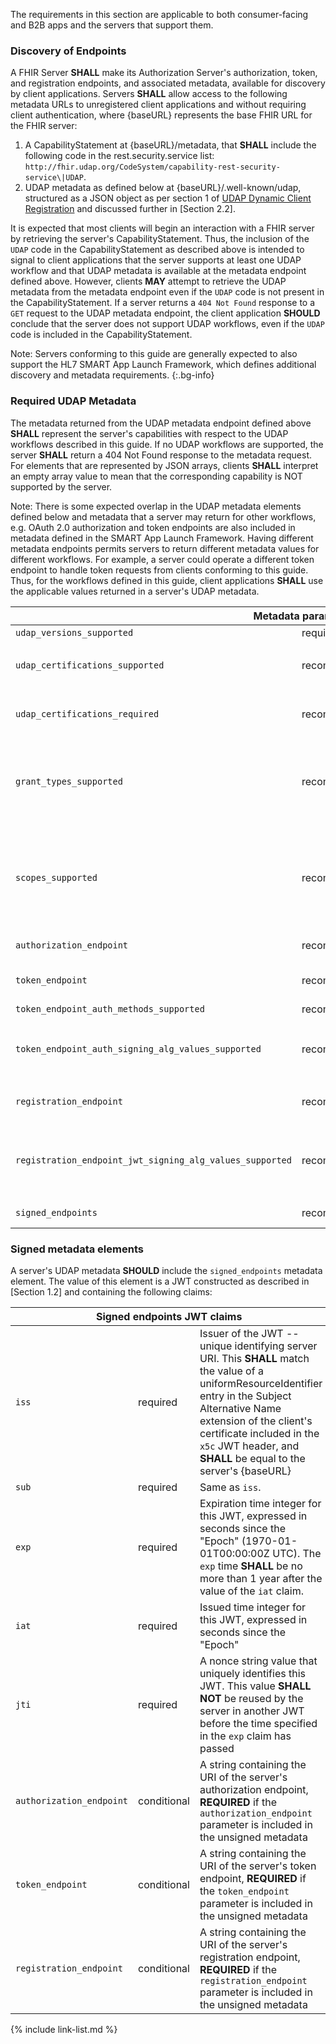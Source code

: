 The requirements in this section are applicable to both consumer-facing and B2B apps and the servers that support them.

### Discovery of Endpoints

A FHIR Server **SHALL** make its Authorization Server's authorization, token, and registration endpoints, and associated metadata, available for discovery by client applications. Servers **SHALL** allow access to the following metadata URLs to unregistered client applications and without requiring client authentication, where {baseURL} represents the base FHIR URL for the FHIR server:

1. A CapabilityStatement at {baseURL}/metadata, that **SHALL** include the following code in the rest.security.service list: `http://fhir.udap.org/CodeSystem/capability-rest-security-service\|UDAP`.
1. UDAP metadata as defined below at {baseURL}/.well-known/udap, structured as a JSON object as per section 1 of [UDAP Dynamic Client Registration](http://www.udap.org/udap-dynamic-client-registration.html) and discussed further in [Section 2.2].

It is expected that most clients will begin an interaction with a FHIR server by retrieving the server's CapabilityStatement. Thus, the inclusion of the `UDAP` code in the CapabilityStatement as described above is intended to signal to client applications that the server supports at least one UDAP workflow and that UDAP metadata is available at the metadata endpoint defined above. However, clients **MAY** attempt to retrieve the UDAP metadata from the metadata endpoint even if the `UDAP` code is not present in the CapabilityStatement. If a server returns a `404 Not Found` response to a `GET` request to the UDAP metadata endpoint, the client application **SHOULD** conclude that the server does not support UDAP workflows, even if the `UDAP` code is included in the CapabilityStatement.

Note: Servers conforming to this guide are generally expected to also support the HL7 SMART App Launch Framework, which defines additional discovery and metadata requirements.
{:.bg-info}

### Required UDAP Metadata

The metadata returned from the UDAP metadata endpoint defined above **SHALL** represent the server's capabilities with respect to the UDAP workflows described in this guide. If no UDAP workflows are supported, the server **SHALL** return a 404 Not Found response to the metadata request. For elements that are represented by JSON arrays, clients **SHALL** interpret an empty array value to mean that the corresponding capability is NOT supported by the server.

Note: There is some expected overlap in the UDAP metadata elements defined below and metadata that a server may return for other workflows, e.g. OAuth 2.0 authorization and token endpoints are also included in metadata defined in the SMART App Launch Framework. Having different metadata endpoints permits servers to return different metadata values for different workflows. For example, a server could operate a different token endpoint to handle token requests from clients conforming to this guide. Thus, for the workflows defined in this guide, client applications **SHALL** use the applicable values returned in a server's UDAP metadata.


<table class="table">
  <thead>
    <th colspan="3">Metadata parameter values</th>
  </thead>
  <tbody>
    <tr>
      <td><code>udap_versions_supported</code></td>
      <td><span class="label label-success">required</span></td>
      <td>
        A fixed array with one string element: <code>["1"]</code>
      </td>
    </tr>
    <tr>
      <td><code>udap_certifications_supported</code></td>
      <td><span class="label label-info">recommended</span></td>
      <td>
        An array of zero or more certification URIs supported by the Authorization Server, e.g.:<br>
        <code>["https://www.example.com/udap/profiles/example-certification"]</code>
      </td>
    </tr>
    <tr>
      <td><code>udap_certifications_required</code></td>
      <td><span class="label label-info">recommended</span></td>
      <td>
        An array of zero or more certification URIs required by the Authorization Server, e.g.:<br>
        <code>["https://www.example.com/udap/profiles/example-certification"]</code>
      </td>
    </tr>
    <tr>
      <td><code>grant_types_supported</code></td>
      <td><span class="label label-info">recommended</span></td>
      <td>
        An array of one or more grant types supported by the Authorization Server, e.g.:<br>
        <code>["authorization_code", "refresh_token",  "client_credentials"]</code><br>
        The <code>"refresh_token"</code> grant type <strong>SHALL</strong> only be included if the
        <code>"authorization_code"</code> grant type is also included.
      </td>
    </tr>
    <tr>
      <td><code>scopes_supported</code></td>
      <td><span class="label label-info">recommended</span></td>
      <td>
        An array of one or more strings containing scopes supported by the Authorization Server, as defined at <http://hl7.org/fhir/smart-app-launch/1.0.0/scopes-and-launch-context/index.html>. The server <strong>MAY</strong> support different subsets of these scopes for different client types or entities. E.g.:<br>
        <code>["openid", "launch/patient", "system/Patient.read", "system/AllergyIntolerance.read", "system/Procedures.read"]</code>
      </td>
    </tr>
    <tr>
      <td><code>authorization_endpoint</code></td>
      <td><span class="label label-info">recommended</span></td>
      <td>
        A string containing the URL of the Authorization Server's authorization endpoint
      </td>
    </tr>
    <tr>
      <td><code>token_endpoint</code></td>
      <td><span class="label label-info">recommended</span></td>
      <td>
        A string containing the URL of the Authorization Server's token endpoint if the server supports UDAP JWT-Based Client Authentication.
      </td>
    </tr>
    <tr>
      <td><code>token_endpoint_auth_methods_supported</code></td>
      <td><span class="label label-info">recommended</span></td>
      <td>
        Fixed array with one value: <code>["private_key_jwt"]</code>
      </td>
    </tr>
    <tr>
      <td><code>token_endpoint_auth_signing_alg_values_supported</code></td>
      <td><span class="label label-info">recommended</span></td>
      <td>
        Array of strings identifying one or more signature algorithms supported by the Authorization Server for validation of signed JWTs submitted to the token endpoint for client authentication. For example:<br>
        <code>["RS256", "ES384"]</code>
      </td>
    </tr>
    <tr>
      <td><code>registration_endpoint</code></td>
      <td><span class="label label-info">recommended</span></td>
      <td>
        A string containing the URL of the Authorization Server's registration endpoint if the server supports UDAP Dynamic Client Registration.
      </td>
    </tr>
    <tr>
      <td><code>registration_endpoint_jwt_signing_alg_values_supported</code></td>
      <td><span class="label label-info">recommended</span></td>
      <td>
        Array of strings identifying one or more signature algorithms supported by the Authorization Server for validation of signed software statements, certification, and endorsements submitted to the registration endpoint. For example:<br>
        <code>["RS256", "ES384"]</code>
      </td>
    </tr>
    <tr>
      <td><code>signed_endpoints</code></td>
      <td><span class="label label-info">recommended</span></td>
      <td>
        A string containing a JWT listing the server's endpoints, as defined in [Section 2.3] below.
      </td>
    </tr>
  </tbody>
</table>

### Signed metadata elements

A server's UDAP metadata **SHOULD** include the `signed_endpoints` metadata element. The value of this element is a JWT constructed as described in [Section 1.2] and containing the following claims:

<table class="table">
  <thead>
    <th colspan="3">Signed endpoints JWT claims</th>
  </thead>
  <tbody>
        <tr>
      <td><code>iss</code></td>
      <td><span class="label label-success">required</span></td>
      <td>
        Issuer of the JWT -- unique identifying server URI. This <strong>SHALL</strong> match the value of a uniformResourceIdentifier entry in the Subject Alternative Name extension of the client's certificate included in the <code>x5c</code> JWT header, and <strong>SHALL</strong> be equal to the server's {baseURL}
      </td>
    </tr>
    <tr>
      <td><code>sub</code></td>
      <td><span class="label label-success">required</span></td>
      <td>
        Same as <code>iss</code>.
      </td>
    </tr>
    <tr>
      <td><code>exp</code></td>
      <td><span class="label label-success">required</span></td>
      <td>
        Expiration time integer for this JWT, expressed in seconds since the "Epoch" (1970-01-01T00:00:00Z UTC). The <code>exp</code> time <strong>SHALL</strong> be no more than 1 year after the value of the <code>iat</code> claim.
      </td>
    </tr>
    <tr>
      <td><code>iat</code></td>
      <td><span class="label label-success">required</span></td>
      <td>
        Issued time integer for this JWT, expressed in seconds since the "Epoch"
      </td>
    </tr>
    <tr>
      <td><code>jti</code></td>
      <td><span class="label label-success">required</span></td>
      <td>
        A nonce string value that uniquely identifies this JWT. This value <strong>SHALL NOT</strong> be reused by the server in another JWT before the time specified in the <code>exp</code> claim has passed
      </td>
    </tr>
    <tr>
      <td><code>authorization_endpoint</code></td>
      <td><span class="label label-warning">conditional</span></td>
      <td>
        A string containing the URI of the server's authorization endpoint, <strong>REQUIRED</strong> if the <code>authorization_endpoint</code> parameter is included in the unsigned metadata
      </td>
    </tr>
    <tr>
      <td><code>token_endpoint</code></td>
      <td><span class="label label-warning">conditional</span></td>
      <td>
        A string containing the URI of the server's token endpoint, <strong>REQUIRED</strong> if the <code>token_endpoint</code> parameter is included in the unsigned metadata
      </td>
    </tr>
    <tr>
      <td><code>registration_endpoint</code></td>
      <td><span class="label label-warning">conditional</span></td>
      <td>
        A string containing the URI of the server's registration endpoint, <strong>REQUIRED</strong> if the <code>registration_endpoint</code> parameter is included in the unsigned metadata
      </td>
    </tr>
  </tbody>
</table>

{% include link-list.md %}
